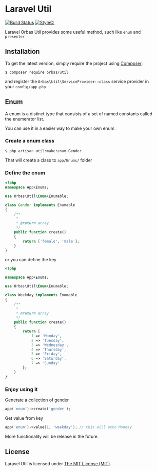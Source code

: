 # Laravel Util

[![Build Status](https://travis-ci.org/orbasteam/util.svg?branch=master)](https://travis-ci.org/orbasteam/util)
[![StyleCI](https://styleci.io/repos/99010881/shield?branch=master)](https://styleci.io/repos/99010881)

Laravel Orbas Util provides some useful method, such like `enum` and `presenter`

## Installation

To get the latest version, simply require the project using [Composer](https://getcomposer.org):

`$ composer require orbas/util`

and register the `Orbas\Util\ServiceProvider::class` service provider in your `config/app.php`

## Enum

A enum is a distinct type that consists of a set of named constants called the enumerator list.

You can use it in a easier way to make your own enum.

### Create a enum class

`$ php artisan util:make:enum Gender`

That will create a class to `app/Enums/` folder

### Define the enum

 ```php
 <?php
 namespace App\Enums;
 
 use Orbas\Util\Enum\Enumable;
 
 class Gender implements Enumable
 {
     /**
      *
      * @return array
      */
     public function create()
     {
         return ['female', 'male'];
     }
 }
 ```
 
 or you can define the key

```php
<?php

namespace App\Enums;

use Orbas\Util\Enum\Enumable;

class Weekday implements Enumable
{
    /**
     *
     * @return array
     */
    public function create()
    {
        return [
            1 => 'Monday',
            2 => 'Tuesday',
            3 => 'Wednesday',
            4 => 'Thursday',
            5 => 'Friday',
            6 => 'Saturday',
            7 => 'Sunday'
        ];
    }
}
```

### Enjoy using it

Generate a collection of gender

```php
app('enum')->create('gender');
```

Get value from key
```php
app('enum')->value(1, 'weekday'); // this will echo Monday  
```

More functionality will be release in the future.

## License

Laravel Util is licensed under [The MIT License (MIT)](LICENSE).